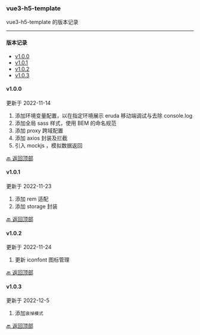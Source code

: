### vue3-h5-template

vue3-h5-template 的版本记录

---

#### <span id="topic">版本记录</span>

- [v1.0.0](#v_100)
- [v1.0.1](#v_101)
- [v1.0.2](#v_102)
- [v1.0.3](#v_103)

#### <span id="v_100">v1.0.0</span>

更新于 2022-11-14

1. 添加环境变量配置，以在指定环境展示 eruda 移动端调试与去除 console.log
2. 添加全局 sass 样式，使用 BEM 的命名规范
3. 添加 proxy 跨域配置
4. 添加 axios 封装及拦截
5. 引入 mockjs ，模拟数据返回

[🔙 返回顶部](#topic)

#### <span id="v_101">v1.0.1</span>

更新于 2022-11-23

1. 添加 rem 适配
2. 添加 storage 封装

[🔙 返回顶部](#topic)

#### <span id="v_102">v1.0.2</span>

更新于 2022-11-24

1. 更新 iconfont 图标管理

[🔙 返回顶部](#topic)

#### <span id="v_103">v1.0.3</span>

更新于 2022-12-5

1. 添加`哀悼模式`

[🔙 返回顶部](#topic)
